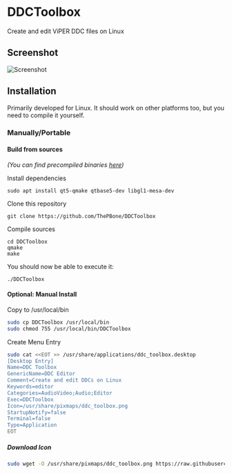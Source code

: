 # DDCToolbox
Create and edit ViPER DDC files on Linux

## Screenshot

![Screenshot](https://github.com/ThePBone/DDCToolbox/blob/master/img/screenshot.png?raw=true)

## Installation
Primarily developed for Linux. It should work on other platforms too, but you need to compile it yourself.
### Manually/Portable
#### Build from sources
_(You can find precompiled binaries [here](https://github.com/ThePBone/DDCToolbox/releases))_

 Install dependencies
  
    sudo apt install qt5-qmake qtbase5-dev libgl1-mesa-dev

Clone this repository

    git clone https://github.com/ThePBone/DDCToolbox

Compile sources

    cd DDCToolbox
    qmake
    make
    
You should now be able to execute it:

    ./DDCToolbox


#### Optional: Manual Install
Copy to /usr/local/bin
```bash
sudo cp DDCToolbox /usr/local/bin
sudo chmod 755 /usr/local/bin/DDCToolbox
```
Create Menu Entry
```bash
sudo cat <<EOT >> /usr/share/applications/ddc_toolbox.desktop
[Desktop Entry]
Name=DDC Toolbox
GenericName=DDC Editor
Comment=Create and edit DDCs on Linux
Keywords=editor
Categories=AudioVideo;Audio;Editor
Exec=DDCToolbox
Icon=/usr/share/pixmaps/ddc_toolbox.png
StartupNotify=false
Terminal=false
Type=Application
EOT
```
##### Download Icon
```bash
sudo wget -O /usr/share/pixmaps/ddc_toolbox.png https://raw.githubusercontent.com/ThePBone/DDCToolbox/master/img/icon.png -q --show-progress
```
